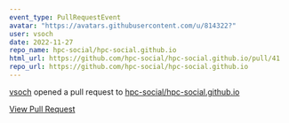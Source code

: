 ```yaml
---
event_type: PullRequestEvent
avatar: "https://avatars.githubusercontent.com/u/814322?"
user: vsoch
date: 2022-11-27
repo_name: hpc-social/hpc-social.github.io
html_url: https://github.com/hpc-social/hpc-social.github.io/pull/41
repo_url: https://github.com/hpc-social/hpc-social.github.io
---
```


<a href='https://github.com/vsoch' target='_blank'>vsoch</a> opened a pull request to <a href='https://github.com/hpc-social/hpc-social.github.io' target='_blank'>hpc-social/hpc-social.github.io</a>

<a href='https://github.com/hpc-social/hpc-social.github.io/pull/41' target='_blank'>View Pull Request</a>